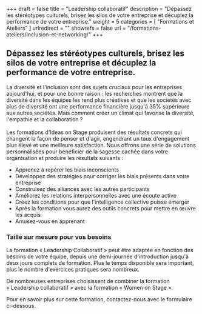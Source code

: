 +++
draft		= false
title		= "Leadership collaboratif"
description = "Dépassez les stéréotypes culturels, brisez les silos de votre entreprise et décuplez la performance de votre entreprise."
weight		= 5
categories	= [ "Formations et Ateliers" ]
urlredirect	= ""
showrefs	= false
url 		= "/formations-ateliers/inclusion-et-networking/"
+++

## Dépassez les stéréotypes culturels, brisez les silos de votre entreprise et décuplez la performance de votre entreprise.

La diversité et l'inclusion sont des sujets cruciaux pour les entreprises aujourd'hui, et pour une bonne raison : les recherches montrent que la diversité dans les équipes les rend plus créatives et que les sociétés avec plus de diversité ont une performance financière jusqu'à 35% supérieure aux autres sociétés. Mais comment créer un climat qui favorise la diversité, l'empathie et la collaboration ?<br><br>
Les formations d'Ideas on Stage produisent des résultats concrets qui changent la façon de penser et d'agir, engendrant un taux d'engagement plus élevé et une meilleure satisfaction. Nous offrons une série de solutions personnalisées pour bénéficier de la sagesse cachée dans votre organisation et produire les résultats suivants :

* Apprenez à repérer les biais inconscients
* Développez des stratégies pour corriger les biais présents dans votre entreprise
* Construisez des alliances avec les autres participants
* Améliorez les relations interpersonnelles avec une écoute active
* Créez les conditions pour que l'intelligence collective puisse émerger
* Après la formation vous aurez des outils concrets pour mettre en œuvre les acquis
* Amusez-vous en apprenant

### Taillé sur mesure pour vos besoins 

La formation « Leadership Collaboratif » peut être adaptée en fonction des besoins de votre équipe, depuis une demi-journée d'introduction jusqu'à deux jours complets de formation. Plus le temps disponible sera important, plus le nombre d'exercices pratiques sera nombreux.

De nombreuses entreprises choisissent de combiner la formation « Leadership collaboratif » avec la formation « Women on Stage ».

Pour en savoir plus sur cette formation, contactez-nous avec le formulaire ci-dessous.
